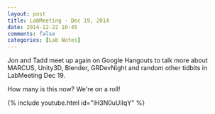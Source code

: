 ```yaml
---
layout: post
title: LabMeeting - Dec 19, 2014
date: 2014-12-22 10:45
comments: false
categories: [Lab Notes]
---
```

Jon and Tadd meet up again on Google Hangouts to talk more about MARCUS, Unity3D, Blender, GRDevNight and random other tidbits in LabMeeting Dec 19.

How many is this now? We're on a roll!

{% include youtube.html id="lH3N0uUlIqY" %}
